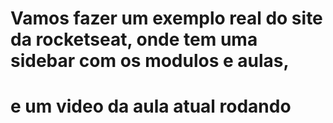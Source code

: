 # Vamos fazer um exemplo real do site da rocketseat, onde tem uma sidebar com os modulos e aulas,
# e um video da aula atual rodando 

